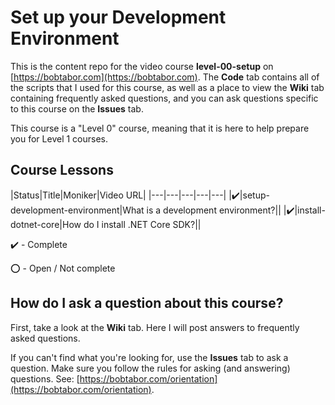 # Set up your Development Environment

This is the content repo for the video course **level-00-setup** on [https://bobtabor.com](https://bobtabor.com).  The **Code** tab contains all of the scripts that I used for this course, as well as a place to view the **Wiki** tab containing frequently asked questions, and you can ask questions specific to this course on the **Issues** tab.

This course is a "Level 0" course, meaning that it is here to help prepare you for Level 1 courses.

## Course Lessons

|Status|Title|Moniker|Video URL|
|---|---|---|---|---|
|:heavy_check_mark:|setup-development-environment|What is a development environment?||
|:heavy_check_mark:|install-dotnet-core|How do I install .NET Core SDK?||

:heavy_check_mark: - Complete

:o: - Open / Not complete

## How do I ask a question about this course?

First, take a look at the **Wiki** tab.  Here I will post answers to frequently asked questions.

If you can't find what you're looking for, use the **Issues** tab to ask a question.  Make sure you follow the rules for asking (and answering) questions.  See: [https://bobtabor.com/orientation](https://bobtabor.com/orientation).

